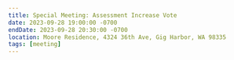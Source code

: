 ```yaml
---
title: Special Meeting: Assessment Increase Vote
date: 2023-09-28 19:00:00 -0700
endDate: 2023-09-28 20:30:00 -0700
location: Moore Residence, 4324 36th Ave, Gig Harbor, WA 98335
tags: [meeting]
---
```

